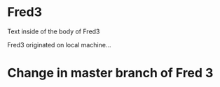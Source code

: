 # Fred3

Text inside of the body of Fred3

Fred3 originated on local machine...

# Change in master branch of Fred 3